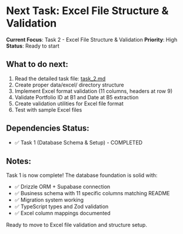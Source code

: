 # Next Task: Excel File Structure & Validation

**Current Focus**: Task 2 - Excel File Structure & Validation
**Priority**: High
**Status**: Ready to start

## What to do next:
1. Read the detailed task file: [task_2.md](mdc:scripts/projects/excel-data-management/task_2.md)
2. Create proper data/excel/ directory structure
3. Implement Excel format validation (11 columns, headers at row 9)
4. Validate Portfolio ID at B1 and Date at B5 extraction
5. Create validation utilities for Excel file format
6. Test with sample Excel files

## Dependencies Status:
- ✅ Task 1 (Database Schema & Setup) - COMPLETED

## Notes:
Task 1 is now complete! The database foundation is solid with:
- ✅ Drizzle ORM + Supabase connection
- ✅ Business schema with 11 specific columns matching README
- ✅ Migration system working
- ✅ TypeScript types and Zod validation
- ✅ Excel column mappings documented

Ready to move to Excel file validation and structure setup. 